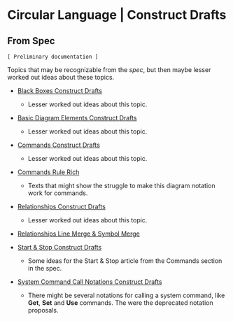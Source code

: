 Circular Language | Construct Drafts
====================================

From Spec
---------

`[ Preliminary documentation ]`

Topics that may be recognizable from the *spec*, but then maybe lesser worked out ideas about these topics.

- [Black Boxes Construct Drafts](black-boxes-construct-drafts)

    - Lesser worked out ideas about this topic.

- [Basic Diagram Elements Construct Drafts](basic-diagram-elements-construct-drafts.md)

    - Lesser worked out ideas about this topic.

- [Commands Construct Drafts](commands-construct-drafts.md)

    - Lesser worked out ideas about this topic.

- [Commands Rule Rich](commands-rule-rich.md)

    - Texts that might show the struggle to make this diagram notation work for commands.

- [Relationships Construct Drafts](relationships-construct-drafts.md)

    - Lesser worked out ideas about this topic.

- [Relationships Line Merge & Symbol Merge](relationships-line-merge-and-symbol-merge.md)

- [Start & Stop Construct Drafts](start-and-stop-construct-drafts.md)

    - Some ideas for the Start & Stop article from the Commands section in the spec.

- [System Command Call Notations Construct Drafts](system-command-call-notations-construct-drafts.md)

    - There might be several notations for calling a system command, like __Get__, __Set__ and __Use__ commands. The were the deprecated notation proposals.